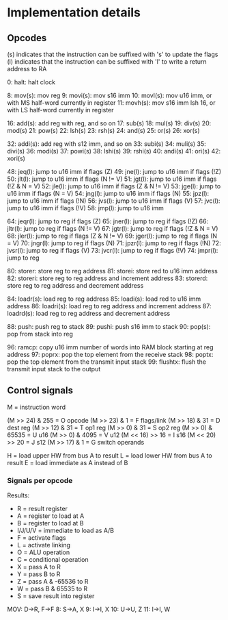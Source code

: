 # Implementation details

## Opcodes

(s) indicates that the instruction can be suffixed with 's' to update the flags
(l) indicates that the instruction can be suffixed with 'l' to write a return address to RA

0: halt: halt clock

8: mov(s): mov reg
9: movi(s): mov s16 imm
10: movl(s): mov u16 imm, or with MS half-word currently in register
11: movh(s): mov s16 imm lsh 16, or with LS half-word currently in register

16: add(s): add reg with reg, and so on
17: sub(s)
18: mul(s)
19: div(s)
20: mod(s)
21: pow(s)
22: lsh(s)
23: rsh(s)
24: and(s)
25: or(s)
26: xor(s)

32: addi(s): add reg with s12 imm, and so on
33: subi(s)
34: muli(s)
35: divi(s)
36: modi(s)
37: powi(s)
38: lshi(s)
39: rshi(s)
40: andi(s)
41: ori(s)
42: xori(s)

48: jeq(l): jump to u16 imm if flags (Z)
49: jne(l): jump to u16 imm if flags (!Z)
50: jlt(l): jump to u16 imm if flags (N != V)
51: jgt(l): jump to u16 imm if flags (!Z & N = V)
52: jle(l): jump to u16 imm if flags (Z & N != V)
53: jge(l): jump to u16 imm if flags (N = V)
54: jng(l): jump to u16 imm if flags (N)
55: jpz(l): jump to u16 imm if flags (!N)
56: jvs(l): jump to u16 imm if flags (V)
57: jvc(l): jump to u16 imm if flags (!V)
58: jmp(l): jump to u16 imm

64: jeqr(l): jump to reg if flags (Z)
65: jner(l): jump to reg if flags (!Z)
66: jltr(l): jump to reg if flags (N != V)
67: jgtr(l): jump to reg if flags (!Z & N = V)
68: jler(l): jump to reg if flags (Z & N != V)
69: jger(l): jump to reg if flags (N = V)
70: jngr(l): jump to reg if flags (N)
71: jpzr(l): jump to reg if flags (!N)
72: jvsr(l): jump to reg if flags (V)
73: jvcr(l): jump to reg if flags (!V)
74: jmpr(l): jump to reg

80: storer: store reg to reg address
81: storei: store red to u16 imm address
82: storeri: store reg to reg address and increment address
83: storerd: store reg to reg address and decrement address

84: loadr(s): load reg to reg address
85: loadi(s): load red to u16 imm address
86: loadri(s): load reg to reg address and increment address
87: loadrd(s): load reg to reg address and decrement address

88: push: push reg to stack
89: pushi: push s16 imm to stack
90: pop(s): pop from stack into reg

96: ramcp: copy u16 imm number of words into RAM block starting at reg address
97: poprx: pop the top element from the receive stack
98: poptx: pop the top element from the transmit input stack
99: flushtx: flush the transmit input stack to the output

## Control signals
M = instruction word

(M >> 24) &   255 = O opcode
(M >> 23) &     1 = F flags/link
(M >> 18) &    31 = D dest reg
(M >> 12) &    31 = T op1 reg
(M >> 0)  &    31 = S op2 reg
(M >> 0)  & 65535 = U u16
(M >> 0)  &  4095 = V u12
(M << 16) >>   16 = I s16
(M << 20) >>   20 = J s12
(M >> 17) &     1 = G switch operands

H = load upper HW from bus A to result
L = load lower HW from bus A to result
E = load immediate as A instead of B

### Signals per opcode
Results:
- R = result register
- A = register to load at A
- B = register to load at B
- I/J/U/V = immediate to load as A/B
- F = activate flags
- L = activate linking
- O = ALU operation
- C = conditional operation
- X = pass A to R
- Y = pass B to R
- Z = pass A & -65536 to R
- W = pass B & 65535 to R
- S = save result into register

MOV: D->R, F->F
8: S->A, X
9: I->I, X
10: U->U, Z
11: I->I, W
